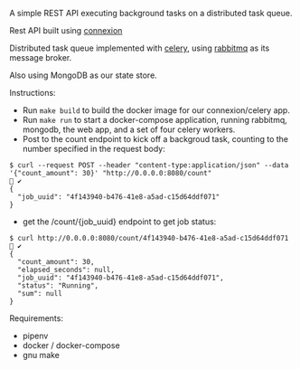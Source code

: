 A simple REST API executing background tasks on a distributed task queue.

Rest API built using [connexion](https://pypi.org/project/connexion/)

Distributed task queue implemented with [celery](https://pypi.org/project/celery/), using [rabbitmq](https://www.rabbitmq.com/) as its message broker.

Also using MongoDB as our state store.

Instructions:

- Run `make build` to build the docker image for our connexion/celery app.
- Run `make run` to start a docker-compose application, running rabbitmq, mongodb, the web app, and a set of four celery workers.
- Post to the count endpoint to kick off a backgroud task, counting to the number specified in the request body:

```
$ curl --request POST --header "content-type:application/json" --data '{"count_amount": 30}' "http://0.0.0.0:8080/count"                                                                                                                ✔
{
  "job_uuid": "4f143940-b476-41e8-a5ad-c15d64ddf071"
} 
```
- get the /count/{job_uuid} endpoint to get job status:
```
$ curl http://0.0.0.0:8080/count/4f143940-b476-41e8-a5ad-c15d64ddf071                                                                                                                                                                   ✔
{
  "count_amount": 30,
  "elapsed_seconds": null,
  "job_uuid": "4f143940-b476-41e8-a5ad-c15d64ddf071",
  "status": "Running",
  "sum": null
}
``` 

Requirements:

- pipenv
- docker / docker-compose
- gnu make

